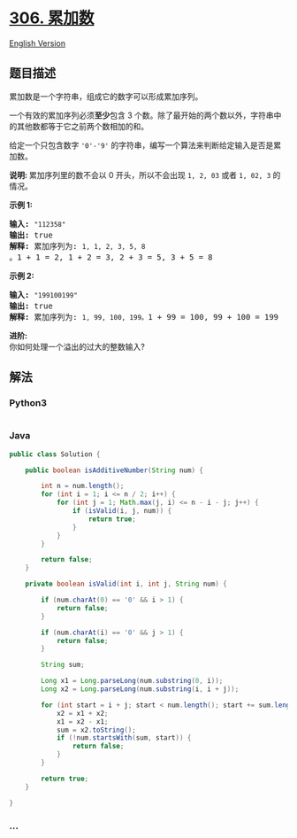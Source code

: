 # [306. 累加数](https://leetcode-cn.com/problems/additive-number)

[English Version](/solution/0300-0399/0306.Additive%20Number/README_EN.md)

## 题目描述

<!-- 这里写题目描述 -->
<p>累加数是一个字符串，组成它的数字可以形成累加序列。</p>

<p>一个有效的累加序列必须<strong>至少</strong>包含 3 个数。除了最开始的两个数以外，字符串中的其他数都等于它之前两个数相加的和。</p>

<p>给定一个只包含数字&nbsp;<code>&#39;0&#39;-&#39;9&#39;</code>&nbsp;的字符串，编写一个算法来判断给定输入是否是累加数。</p>

<p><strong>说明:&nbsp;</strong>累加序列里的数不会以 0 开头，所以不会出现&nbsp;<code>1, 2, 03</code> 或者&nbsp;<code>1, 02, 3</code>&nbsp;的情况。</p>

<p><strong>示例 1:</strong></p>

<pre><strong>输入:</strong> <code>&quot;112358&quot;</code>
<strong>输出:</strong> true 
<strong>解释: </strong>累加序列为: <code>1, 1, 2, 3, 5, 8 </code>。1 + 1 = 2, 1 + 2 = 3, 2 + 3 = 5, 3 + 5 = 8
</pre>

<p><strong>示例&nbsp;2:</strong></p>

<pre><strong>输入:</strong> <code>&quot;199100199&quot;</code>
<strong>输出:</strong> true 
<strong>解释: </strong>累加序列为: <code>1, 99, 100, 199。</code>1 + 99 = 100, 99 + 100 = 199</pre>

<p><strong>进阶:</strong><br>
你如何处理一个溢出的过大的整数输入?</p>

## 解法

<!-- 这里可写通用的实现逻辑 -->

<!-- tabs:start -->

### **Python3**

<!-- 这里可写当前语言的特殊实现逻辑 -->

```python

```

### **Java**

<!-- 这里可写当前语言的特殊实现逻辑 -->

```java
public class Solution {

	public boolean isAdditiveNumber(String num) {

		int n = num.length();
		for (int i = 1; i <= n / 2; i++) {
			for (int j = 1; Math.max(j, i) <= n - i - j; j++) {
				if (isValid(i, j, num)) {
					return true;
				}
			}
		}

		return false;
	}

	private boolean isValid(int i, int j, String num) {

		if (num.charAt(0) == '0' && i > 1) {
			return false;
		}

		if (num.charAt(i) == '0' && j > 1) {
			return false;
		}

		String sum;

		Long x1 = Long.parseLong(num.substring(0, i));
		Long x2 = Long.parseLong(num.substring(i, i + j));

		for (int start = i + j; start < num.length(); start += sum.length()) {
			x2 = x1 + x2;
			x1 = x2 - x1;
			sum = x2.toString();
			if (!num.startsWith(sum, start)) {
				return false;
			}
		}

		return true;
	}

}
```

### **...**

```

```

<!-- tabs:end -->
